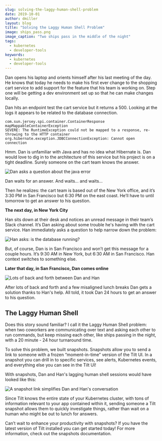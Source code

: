 ```yaml
---
slug: solving-the-laggy-human-shell-problem
date: 2019-10-01
author: dmiller
layout: blog
title: "Solving the Laggy Human Shell Problem"
image: ships_pass.png
image_caption: "Two ships pass in the middle of the night"
tags:
  - kubernetes
  - developer-tools
keywords:
  - kubernetes
  - developer-tools
---
```


Dan opens his laptop and orients himself after his last meeting of the day. He knows that today he needs to make his first ever change to the shopping cart service to add support for the feature that his team is working on. Step one will be getting a dev environment set up so that he can make changes locally.

Dan hits an endpoint test the cart service but it returns a 500. Looking at the logs it appears to be related to the database connection.

```
com.sun.jersey.spi.container.ContainerResponse mapMappableContainerException
SEVERE: The RuntimeException could not be mapped to a response, re-throwing to the HTTP container
org.hibernate.exception.JDBCConnectionException: Cannot open connection
```
Hmm. Dan is unfamiliar with Java and has no idea what Hibernate is.  Dan would love to dig in to the architecture of this service but his project is on a tight deadline. Surely someone on the cart team knows the answer.

![Dan asks a question about the java error](/assets/images/solving-the-laggy-human-shell-problem/1.png)

Dan waits for an answer. And waits… and waits…

Then he realizes: the cart team is based out of the New York office, and it’s 3:30 PM in San Francisco but 6:30 PM on the east coast. He’ll have to until tomorrow to get an answer to his question.

**The next day, in New York City**

Han sits down at their desk and notices an unread message in their team’s Slack channel. It’s Dan asking about some trouble he's having with the cart service. Han immediately asks a question to help narrow down the problem:

![Han asks: is the database running?](/assets/images/solving-the-laggy-human-shell-problem/is_running.png)

But, of course, Dan is in San Francisco and won’t get this message for a couple hours. It’s 9:30 AM in New York, but 6:30 AM in San Francisco. Han context switches to something else.

**Later that day, in San Francisco, Dan comes online**

![Lots of back and forth between Dan and Han](/assets/images/solving-the-laggy-human-shell-problem/all_told.png)

After lots of back and forth and a few misaligned lunch breaks Dan gets a solution thanks to Han's help. All told, it took Dan 24 hours to get an answer to his question.

## The Laggy Human Shell
Does this story sound familiar? I call it the Laggy Human Shell problem: when two coworkers are communicating over text and asking each other to run commands, but keep missing each other, like ships passing in the night, with a 20 minute - 24 hour turnaround time.

To solve this problem, we built snapshots. Snapshots allow you to send a link to someone with a frozen “moment-in-time” version of the Tilt UI. In a snapshot you can drill in to specific services, see alerts, Kubernetes events, and everything else you can see in the Tilt UI!

With snapshots, Dan and Han's lagging human shell sessions would have looked like this:

![A snapshot link simplifies Dan and Han's conversation](/assets/images/solving-the-laggy-human-shell-problem/with_snapshots.png)

Since Tilt knows the entire state of your Kubernetes cluster, with tons of information relevant to your app contained within it, sending someone a Tilt snapshot allows them to quickly investigate things, rather than wait on a human who might be out to lunch for answers.

Can’t wait to enhance your productivity with snapshots? If you have the latest version of Tilt installed you can get started today! For more information, check out the snapshots documentation.
